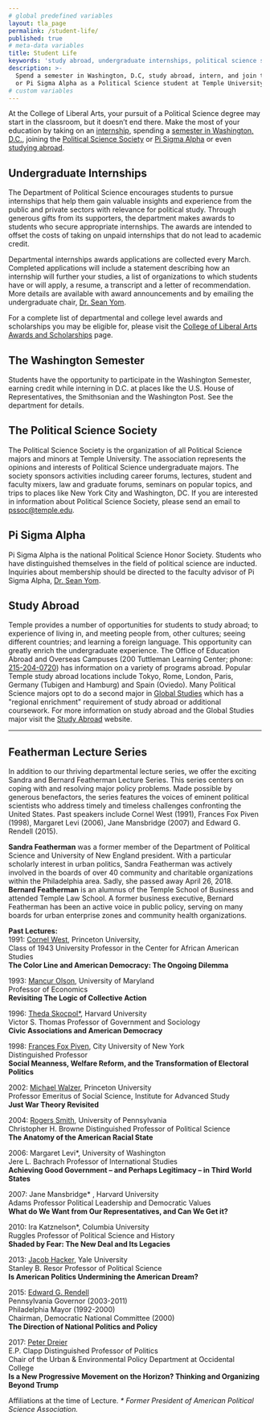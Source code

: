 ```yaml
---
# global predefined variables
layout: tla_page
permalink: /student-life/
published: true
# meta-data variables
title: Student Life
keywords: 'study abroad, undergraduate internships, political science society, Pi Sigma Alpha'
description: >-
  Spend a semester in Washington, D.C, study abroad, intern, and join the Political Science Society
  or Pi Sigma Alpha as a Political Science student at Temple University’s College of Liberal Arts.
# custom variables
---
```

At the College of Liberal Arts, your pursuit of a Political Science degree may start in the classroom, but it doesn’t end there. Make the most of your education by taking on an [internship](#undergraduate-internships), spending a [semester in Washington, D.C.](#the-washington-semester), joining the [Political Science Society](#the-political-science-society) or [Pi Sigma Alpha](#pi-sigma-alpha) or even [studying abroad](#study-abroad). 

## Undergraduate Internships
The Department of Political Science encourages students to pursue internships that help them gain valuable insights and experience from the public and private sectors with relevance for political study. Through generous gifts from its supporters, the department makes awards to students who secure appropriate internships. The awards are intended to offset the costs of taking on unpaid internships that do not lead to academic credit.

Departmental internships awards applications are collected every March. Completed applications will include a statement describing how an internship will further your studies, a list of organizations to which students have or will apply, a resume, a transcript and a letter of recommendation. More details are available with award announcements and by emailing the undergraduate chair, [Dr. Sean Yom](mailto:sean.yom@temple.edu).

For a complete list of departmental and college level awards and scholarships you may be eligible for, please visit the [College of Liberal Arts Awards and Scholarships](https://liberalarts.temple.edu/about-us/resources/awards-and-scholarships?field_awards_department_nid=4583&field_awards_academics_class_value=All) page.

## The Washington Semester
Students have the opportunity to participate in the Washington Semester, earning credit while interning in D.C. at places like the U.S. House of Representatives, the Smithsonian and the Washington Post. See the department for details.

## The Political Science Society
The Political Science Society is the organization of all Political Science majors and minors at Temple University. The association represents the opinions and interests of Political Science undergraduate majors. The society sponsors activities including career forums, lectures, student and faculty mixers, law and graduate forums, seminars on popular topics, and trips to places like New York City and Washington, DC. If you are interested in information about Political Science Society, please send an email to [pssoc@temple.edu](mailto:pssoc@temple.edu).

## Pi Sigma Alpha
Pi Sigma Alpha is the national Political Science Honor Society. Students who have distinguished themselves in the field of political science are inducted. Inquiries about membership should be directed to the faculty advisor of Pi Sigma Alpha, [Dr. Sean Yom](mailto:sean.yom@temple.edu).

## Study Abroad
Temple provides a number of opportunities for students to study abroad; to experience of living in, and meeting people from, other cultures; seeing different countries; and learning a foreign language. This opportunity can greatly enrich the undergraduate experience. The Office of Education Abroad and Overseas Campuses (200 Tuttleman Learning Center; phone: [215-204-0720](tel:2152040720)) has information on a variety of programs abroad. Popular Temple study abroad locations include Tokyo, Rome, London, Paris, Germany (Tubigen and Hamburg) and Spain (Oviedo). Many Political Science majors opt to do a second major in [Global Studies](http://www.cla.temple.edu/global-studies/) which has a "regional enrichment" requirement of study abroad or additional coursework. For more information on study abroad and the Global Studies major visit the [Study Abroad](http://studyabroad.temple.edu/) website.

___

## Featherman Lecture Series
In addition to our thriving departmental lecture series, we offer the exciting Sandra and Bernard Featherman Lecture Series. This series centers on coping with and resolving major policy problems. Made possible by generous benefactors, the series features the voices of eminent political scientists who address timely and timeless challenges confronting the United States. Past speakers include Cornel West (1991), Frances Fox Piven (1998), Margaret Levi (2006), Jane Mansbridge (2007) and Edward G. Rendell (2015).

**Sandra Featherman** was a former member of the Department of Political Science and University of New England president. With a particular scholarly interest in urban politics, Sandra Featherman was actively involved in the boards of over 40 community and charitable organizations within the Philadelphia area. Sadly, she passed away April 26, 2018. **Bernard Featherman** is an alumnus of the Temple School of Business and attended Temple Law School. A former business executive, Bernard Featherman has been an active voice in public policy, serving on many boards for urban enterprise zones and community health organizations.

**Past Lectures:**<br>
1991: [Cornel West](http://www.utsnyc.edu/faculty/faculty-directory/cornel-west), Princeton University, <br>
Class of 1943 University Professor in the Center for African American Studies <br>
**The Color Line and American Democracy: The Ongoing Dilemma** <br>

1993: [Mancur Olson](http://en.wikipedia.org/wiki/Mancur_Olson), University of Maryland <br>
Professor of Economics <br>
**Revisiting The Logic of Collective Action** <br>

1996: [Theda Skocpol*](http://scholar.harvard.edu/thedaskocpol), Harvard University <br>
Victor S. Thomas Professor of Government and Sociology <br>
**Civic Associations and American Democracy** <br>

1998: [Frances Fox Piven](http://www.gc.cuny.edu/Page-Elements/Academics-Research-Centers-Initiatives/Doctoral-Programs/Political-Science/Faculty), City University of New York <br>
Distinguished Professor <br>
**Social Meanness, Welfare Reform, and the Transformation of Electoral Politics** <br>

2002: [Michael Walzer](http://www.sss.ias.edu/faculty/walzer), Princeton University <br>
Professor Emeritus of Social Science, Institute for Advanced Study <br>
**Just War Theory Revisited** <br>

2004: [Rogers Smith](http://www.sas.upenn.edu/polisci/people/standing-faculty/rogers-smith), University of Pennsylvania <br>
Christopher H. Browne Distinguished Professor of Political Science <br>
**The Anatomy of the American Racial State** <br>

2006: Margaret Levi*, University of Washington <br>
Jere L. Bachrach Professor of International Studies <br>
**Achieving Good Government – and Perhaps Legitimacy – in Third World States** <br>

2007: Jane Mansbridge* , Harvard University <br>
Adams Professor Political Leadership and Democratic Values <br>
**What do We Want from Our Representatives, and Can We Get it?** <br>

2010: Ira Katznelson*, Columbia University <br>
Ruggles Professor of Political Science and History <br>
**Shaded by Fear: The New Deal and Its Legacies** <br>

2013: [Jacob Hacker](http://politicalscience.yale.edu/people/jacob-hacker), Yale University <br>
Stanley B. Resor Professor of Political Science <br>
**Is American Politics Undermining the American Dream?** <br>

2015: [Edward G. Rendell](http://www.edwardrendell.com/) <br>
Pennsylvania Governor (2003-2011) <br>
Philadelphia Mayor (1992-2000) <br>
Chairman, Democratic National Committee (2000) <br>
**The Direction of National Politics and Policy** <br>

2017: [Peter Dreier](http://www.peterdreier.com/about/) <br>
E.P. Clapp Distinguished Professor of Politics <br>
Chair of the Urban & Environmental Policy Department at Occidental College <br>
**Is a New Progressive Movement on the Horizon? Thinking and Organizing Beyond Trump** <br>

Affiliations at the time of Lecture.
_* Former President of American Political Science Association._


